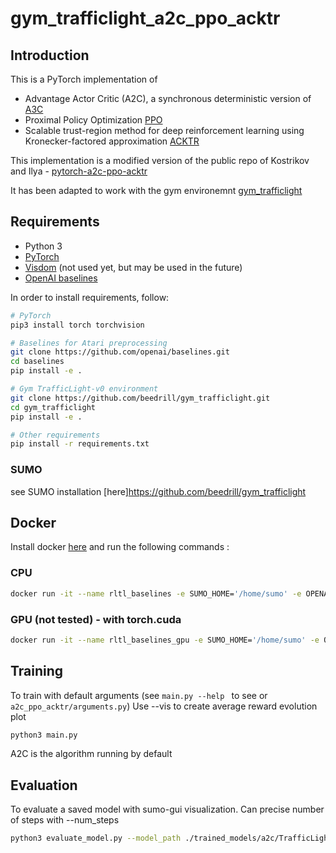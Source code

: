 # gym_trafficlight_a2c_ppo_acktr

## Introduction

This is a PyTorch implementation of
* Advantage Actor Critic (A2C), a synchronous deterministic version of [A3C](https://arxiv.org/pdf/1602.01783v1.pdf)
* Proximal Policy Optimization [PPO](https://arxiv.org/pdf/1707.06347.pdf)
* Scalable trust-region method for deep reinforcement learning using Kronecker-factored approximation [ACKTR](https://arxiv.org/abs/1708.05144)


This implementation is a modified version of the public repo of Kostrikov and Ilya - [pytorch-a2c-ppo-acktr](https://github.com/ikostrikov/pytorch-a2c-ppo-acktr)

It has been adapted to work with the gym environemnt [gym_trafficlight](https://github.com/beedrill/gym_trafficlight)

## Requirements

* Python 3
* [PyTorch](http://pytorch.org/)
* [Visdom](https://github.com/facebookresearch/visdom) (not used yet, but may be used in the future)
* [OpenAI baselines](https://github.com/openai/baselines)

In order to install requirements, follow:

```bash
# PyTorch
pip3 install torch torchvision

# Baselines for Atari preprocessing
git clone https://github.com/openai/baselines.git
cd baselines
pip install -e .

# Gym TrafficLight-v0 environment
git clone https://github.com/beedrill/gym_trafficlight.git
cd gym_trafficlight
pip install -e .

# Other requirements
pip install -r requirements.txt
```
### SUMO
see SUMO installation [here]https://github.com/beedrill/gym_trafficlight

## Docker

Install docker [here](https://www.docker.com/) and run the following commands :


### CPU
```bash
docker run -it --name rltl_baselines -e SUMO_HOME='/home/sumo' -e OPENAI_LOGDIR='/home/training_logs' -e OPENAI_LOG_FORMAT='stdout,csv,tensorboard' -v /path/to/package/gym_trafficlight:/home/gym_trafficlight -v /path/to/package/baselines:/home/baselines -v /path/to/package/gym_trafficlight_a2c_ppo_acktr:/home/gym_trafficlight_a2c_ppo_acktr  beedrill/rltl-docker:cpu-py3 /bin/bash
```
### GPU (not tested) - with torch.cuda

```bash
docker run -it --name rltl_baselines_gpu -e SUMO_HOME='/home/sumo' -e OPENAI_LOGDIR='/home/training_logs' -e OPENAI_LOG_FORMAT='stdout,csv,tensorboard' -v /path/to/package/gym_trafficlight:/home/gym_trafficlight -v /path/to/package/baselines:/home/baselines -v /path/to/package/gym_trafficlight_a2c_ppo_acktr:/home/a2c  beedrill/rltl-docker:gpu-py3 /bin/bash
```

## Training

To train with default arguments (see `main.py --help ` to see or `a2c_ppo_acktr/arguments.py`)
Use --vis to create average reward evolution plot
 
```bash
python3 main.py
```
A2C is the algorithm running by default

## Evaluation

To evaluate a saved model with sumo-gui visualization. Can precise number of steps with --num_steps

```bash
python3 evaluate_model.py --model_path ./trained_models/a2c/TrafficLight-v0-best.pt
```





